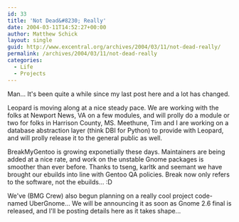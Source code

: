 ```yaml
---
id: 33
title: 'Not Dead&#8230; Really'
date: 2004-03-11T14:52:27+00:00
author: Matthew Schick
layout: single
guid: http://www.excentral.org/archives/2004/03/11/not-dead-really/
permalink: /archives/2004/03/11/not-dead-really
categories:
  - Life
  - Projects
---
```

Man...  It's been quite a while since my last post here and a lot has changed.

Leopard is moving along at a nice steady pace.  We are working with the folks at Newport News, VA on a few modules, and will prolly do a module or two for folks in Harrison County, MS.  Meethune, Tim and I are working on a database abstraction layer (think DBI for Python) to provide with Leopard, and will prolly release it to the general public as well.

BreakMyGentoo is growing exponetially these days.  Maintainers are being added at a nice rate, and work on the unstable Gnome packages is smoother than ever before.  Thanks to tseng, karltk and seemant we have brought our ebuilds into line with Gentoo QA policies.  Break now only refers to the software, not the ebuilds...  :D

We've (BMG Crew) also begun planning on a really cool project code-named UberGnome...  We will be announcing it as soon as Gnome 2.6 final is released, and I'll be posting details here as it takes shape...